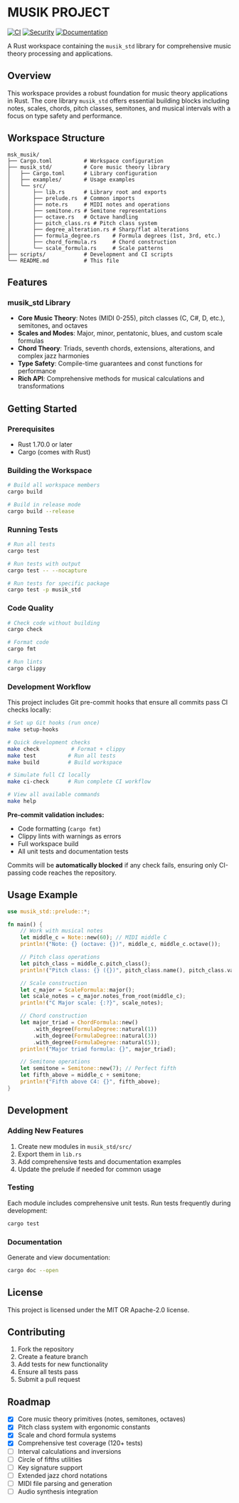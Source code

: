 # MUSIK PROJECT

[![CI](https://github.com/veminovici/msk_musik/workflows/CI/badge.svg)](https://github.com/veminovici/msk_musik/actions)
[![Security](https://github.com/veminovici/msk_musik/workflows/Security%20and%20Dependencies/badge.svg)](https://github.com/veminovici/msk_musik/actions)
[![Documentation](https://github.com/veminovici/msk_musik/workflows/Documentation/badge.svg)](https://github.com/veminovici/msk_musik/actions)

A Rust workspace containing the `musik_std` library for comprehensive music theory processing and applications.

## Overview

This workspace provides a robust foundation for music theory applications in Rust. The core library `musik_std` offers essential building blocks including notes, scales, chords, pitch classes, semitones, and musical intervals with a focus on type safety and performance.

## Workspace Structure

```
msk_musik/
├── Cargo.toml          # Workspace configuration
├── musik_std/          # Core music theory library
│   ├── Cargo.toml      # Library configuration
│   ├── examples/       # Usage examples
│   └── src/
│       ├── lib.rs      # Library root and exports
│       ├── prelude.rs  # Common imports
│       ├── note.rs     # MIDI notes and operations
│       ├── semitone.rs # Semitone representations
│       ├── octave.rs   # Octave handling
│       ├── pitch_class.rs # Pitch class system
│       ├── degree_alteration.rs # Sharp/flat alterations
│       ├── formula_degree.rs    # Formula degrees (1st, 3rd, etc.)
│       ├── chord_formula.rs     # Chord construction
│       └── scale_formula.rs     # Scale patterns
├── scripts/            # Development and CI scripts
└── README.md           # This file
```

## Features

### musik_std Library

- **Core Music Theory**: Notes (MIDI 0-255), pitch classes (C, C#, D, etc.), semitones, and octaves
- **Scales and Modes**: Major, minor, pentatonic, blues, and custom scale formulas
- **Chord Theory**: Triads, seventh chords, extensions, alterations, and complex jazz harmonies
- **Type Safety**: Compile-time guarantees and const functions for performance
- **Rich API**: Comprehensive methods for musical calculations and transformations

## Getting Started

### Prerequisites

- Rust 1.70.0 or later
- Cargo (comes with Rust)

### Building the Workspace

```bash
# Build all workspace members
cargo build

# Build in release mode
cargo build --release
```

### Running Tests

```bash
# Run all tests
cargo test

# Run tests with output
cargo test -- --nocapture

# Run tests for specific package
cargo test -p musik_std
```

### Code Quality

```bash
# Check code without building
cargo check

# Format code
cargo fmt

# Run lints
cargo clippy
```

### Development Workflow

This project includes Git pre-commit hooks that ensure all commits pass CI checks locally:

```bash
# Set up Git hooks (run once)
make setup-hooks

# Quick development checks
make check          # Format + clippy
make test          # Run all tests
make build         # Build workspace

# Simulate full CI locally
make ci-check      # Run complete CI workflow

# View all available commands
make help
```

**Pre-commit validation includes:**

- Code formatting (`cargo fmt`)
- Clippy lints with warnings as errors
- Full workspace build
- All unit tests and documentation tests

Commits will be **automatically blocked** if any check fails, ensuring only CI-passing code reaches the repository.

## Usage Example

```rust
use musik_std::prelude::*;

fn main() {
    // Work with musical notes
    let middle_c = Note::new(60); // MIDI middle C
    println!("Note: {} (octave: {})", middle_c, middle_c.octave());

    // Pitch class operations
    let pitch_class = middle_c.pitch_class();
    println!("Pitch class: {} ({})", pitch_class.name(), pitch_class.value());

    // Scale construction
    let c_major = ScaleFormula::major();
    let scale_notes = c_major.notes_from_root(middle_c);
    println!("C Major scale: {:?}", scale_notes);

    // Chord construction
    let major_triad = ChordFormula::new()
        .with_degree(FormulaDegree::natural(1))
        .with_degree(FormulaDegree::natural(3))
        .with_degree(FormulaDegree::natural(5));
    println!("Major triad formula: {}", major_triad);

    // Semitone operations
    let semitone = Semitone::new(7); // Perfect fifth
    let fifth_above = middle_c + semitone;
    println!("Fifth above C4: {}", fifth_above);
}
```

## Development

### Adding New Features

1. Create new modules in `musik_std/src/`
2. Export them in `lib.rs`
3. Add comprehensive tests and documentation examples
4. Update the prelude if needed for common usage

### Testing

Each module includes comprehensive unit tests. Run tests frequently during development:

```bash
cargo test
```

### Documentation

Generate and view documentation:

```bash
cargo doc --open
```

## License

This project is licensed under the MIT OR Apache-2.0 license.

## Contributing

1. Fork the repository
2. Create a feature branch
3. Add tests for new functionality
4. Ensure all tests pass
5. Submit a pull request

## Roadmap

- [x] Core music theory primitives (notes, semitones, octaves)
- [x] Pitch class system with ergonomic constants
- [x] Scale and chord formula systems
- [x] Comprehensive test coverage (120+ tests)
- [ ] Interval calculations and inversions
- [ ] Circle of fifths utilities
- [ ] Key signature support
- [ ] Extended jazz chord notations
- [ ] MIDI file parsing and generation
- [ ] Audio synthesis integration
